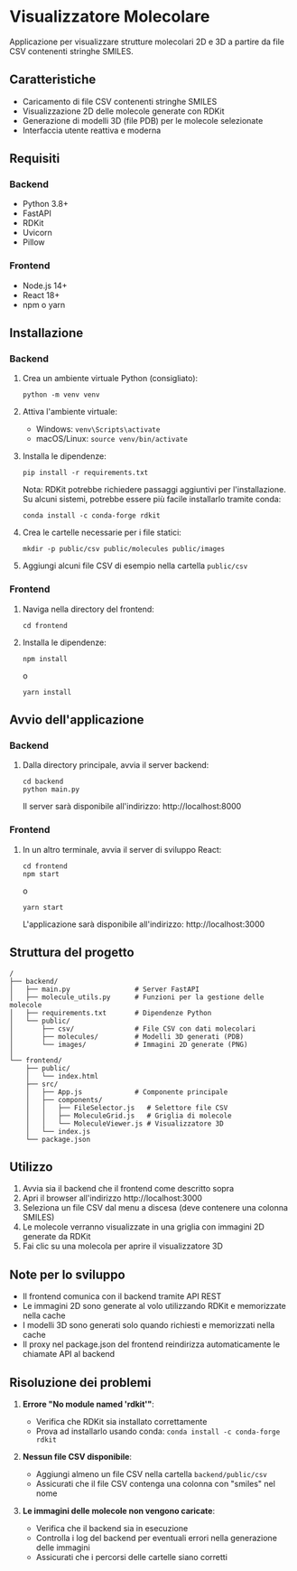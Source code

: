 # Visualizzatore Molecolare

Applicazione per visualizzare strutture molecolari 2D e 3D a partire da file CSV contenenti stringhe SMILES.

## Caratteristiche

- Caricamento di file CSV contenenti stringhe SMILES
- Visualizzazione 2D delle molecole generate con RDKit
- Generazione di modelli 3D (file PDB) per le molecole selezionate
- Interfaccia utente reattiva e moderna

## Requisiti

### Backend
- Python 3.8+
- FastAPI
- RDKit
- Uvicorn
- Pillow

### Frontend
- Node.js 14+
- React 18+
- npm o yarn

## Installazione

### Backend

1. Crea un ambiente virtuale Python (consigliato):
   ```
   python -m venv venv
   ```

2. Attiva l'ambiente virtuale:
   - Windows: `venv\Scripts\activate`
   - macOS/Linux: `source venv/bin/activate`

3. Installa le dipendenze:
   ```
   pip install -r requirements.txt
   ```
   
   Nota: RDKit potrebbe richiedere passaggi aggiuntivi per l'installazione. Su alcuni sistemi, potrebbe essere più facile installarlo tramite conda:
   ```
   conda install -c conda-forge rdkit
   ```

4. Crea le cartelle necessarie per i file statici:
   ```
   mkdir -p public/csv public/molecules public/images
   ```

5. Aggiungi alcuni file CSV di esempio nella cartella `public/csv`

### Frontend

1. Naviga nella directory del frontend:
   ```
   cd frontend
   ```

2. Installa le dipendenze:
   ```
   npm install
   ```
   o
   ```
   yarn install
   ```

## Avvio dell'applicazione

### Backend

1. Dalla directory principale, avvia il server backend:
   ```
   cd backend
   python main.py
   ```
   
   Il server sarà disponibile all'indirizzo: http://localhost:8000

### Frontend

1. In un altro terminale, avvia il server di sviluppo React:
   ```
   cd frontend
   npm start
   ```
   o
   ```
   yarn start
   ```
   
   L'applicazione sarà disponibile all'indirizzo: http://localhost:3000

## Struttura del progetto

```
/
├── backend/
│   ├── main.py                # Server FastAPI
│   ├── molecule_utils.py      # Funzioni per la gestione delle molecole
│   ├── requirements.txt       # Dipendenze Python
│   └── public/
│       ├── csv/               # File CSV con dati molecolari
│       ├── molecules/         # Modelli 3D generati (PDB)
│       └── images/            # Immagini 2D generate (PNG)
│
└── frontend/
    ├── public/
    │   └── index.html
    ├── src/
    │   ├── App.js             # Componente principale
    │   ├── components/
    │   │   ├── FileSelector.js   # Selettore file CSV
    │   │   ├── MoleculeGrid.js   # Griglia di molecole
    │   │   └── MoleculeViewer.js # Visualizzatore 3D
    │   └── index.js
    └── package.json
```

## Utilizzo

1. Avvia sia il backend che il frontend come descritto sopra
2. Apri il browser all'indirizzo http://localhost:3000
3. Seleziona un file CSV dal menu a discesa (deve contenere una colonna SMILES)
4. Le molecole verranno visualizzate in una griglia con immagini 2D generate da RDKit
5. Fai clic su una molecola per aprire il visualizzatore 3D

## Note per lo sviluppo

- Il frontend comunica con il backend tramite API REST
- Le immagini 2D sono generate al volo utilizzando RDKit e memorizzate nella cache
- I modelli 3D sono generati solo quando richiesti e memorizzati nella cache
- Il proxy nel package.json del frontend reindirizza automaticamente le chiamate API al backend

## Risoluzione dei problemi

1. **Errore "No module named 'rdkit'"**:
   - Verifica che RDKit sia installato correttamente
   - Prova ad installarlo usando conda: `conda install -c conda-forge rdkit`

2. **Nessun file CSV disponibile**:
   - Aggiungi almeno un file CSV nella cartella `backend/public/csv`
   - Assicurati che il file CSV contenga una colonna con "smiles" nel nome

3. **Le immagini delle molecole non vengono caricate**:
   - Verifica che il backend sia in esecuzione
   - Controlla i log del backend per eventuali errori nella generazione delle immagini
   - Assicurati che i percorsi delle cartelle siano corretti